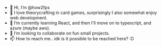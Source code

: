 - 👋 Hi, I’m @how2fps
- 👀 I love theorycrafting in card games, surprisingly I also somewhat enjoy web development.
- 🌱 I’m currently learning React, and then I'll move on to typescript, and azure (maybe aws).
- 💞️ I’m looking to collaborate on fun small projects.
- 📫 How to reach me.. idk is it possible to be reached here? :D

<!---
how2fps/how2fps is a ✨ special ✨ repository because its `README.md` (this file) appears on your GitHub profile.
You can click the Preview link to take a look at your changes.
--->
